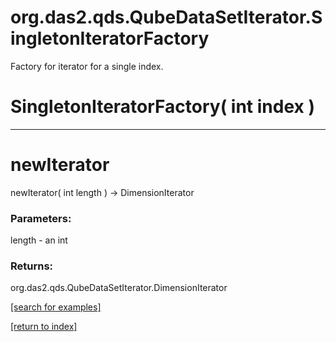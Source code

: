 # org.das2.qds.QubeDataSetIterator.SingletonIteratorFactory

Factory for iterator for a single index.

# SingletonIteratorFactory( int index )


***
<a name="newIterator"></a>
# newIterator
newIterator( int length ) &rarr; DimensionIterator



### Parameters:
length - an int

### Returns:
org.das2.qds.QubeDataSetIterator.DimensionIterator


<a href="https://github.com/autoplot/dev/search?q=newIterator&unscoped_q=newIterator">[search for examples]</a>

<a href="https://github.com/autoplot/documentation/blob/master/javadoc/index-all.md">[return to index]</a>

